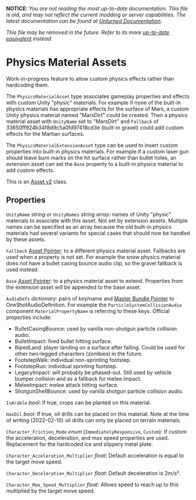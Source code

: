 **NOTICE:** *You are not reading the most up-to-date documentation. This file is old, and may not reflect the current modding or server capabilities. The latest documentation can be found at [Unturned Documentation](https://docs.smartlydressedgames.com/).*

*This file may be removed in the future. Refer to its more [up-to-date equivalent](https://docs.smartlydressedgames.com/en/stable/assets/physics-material-asset.html) instead.*

Physics Material Assets
=======================

Work-in-progress feature to allow custom physics effects rather than hardcoding them.

The `PhysicsMaterialAsset` type associates gameplay properties and effects with custom Unity "physic" materials. For example if none of the built-in physics materials has appropriate effects for the surface of Mars, a custom Unity physics material named "MarsDirt" could be created. Then a physics material asset with `UnityName` set to "MarsDirt" and `Fallback` of 33650ff924b34f8d9c5a0fd97418cd3e (built-in gravel) could add custom effects for the Martian surfaces.

The `PhysicsMaterialExtensionAsset` type can be used to insert custom properties into built-in physics materials. For example if a custom laser gun should leave burn marks on the hit surface rather than bullet holes, an extension asset can set the `Base` property to a built-in physics material to add custom effects.

This is an [Asset v2](AssetsV2.md) class.

Properties
----------

`UnityName` *string* or `UnityNames` *string array*: names of Unity "physic" materials to associate with this asset. Not set by extension assets. Multiple names can be specified as an array because the old built-in physics materials had several variants for special cases that should now be handled by these assets.

`Fallback` [Asset Pointer](AssetPtr.md): to a different physics material asset. Fallbacks are used when a property is not set. For example the snow physics material does not have a bullet casing bounce audio clip, so the gravel fallback is used instead.

`Base` [Asset Pointer](AssetPtr.md): to a physics material asset to extend. Properties from the extension asset will be appended to the base asset.

`AudioDefs` *dictionary*: pairs of key/name and [Master Bundle Pointer](MasterBundlePtr.md) to OneShotAudioDefinition. For example the `ParticleSystemCollisionAudio` component `MaterialPropertyName` is referring to these keys. Official properties include:
- BulletCasingBounce: used by vanilla non-shotgun particle collision audio.
- BulletImpact: fired bullet hitting surface.
- BipedLand: player landing on a surface after falling. Could be used for other two-legged characters (zombies) in the future.
- FootstepWalk: individual non-sprinting footstep.
- FootstepRun: individual sprinting footstep.
- LegacyImpact: will probably be phased-out. Still used by vehicle bumper collision and as a fallback for melee impact.
- MeleeImpact: melee attack hitting surface.
- ShotgunShellBounce: used by vanilla shotgun particle collision audio.

`IsArable` *bool*: If true, crops can be planted on this material.

`HasOil` *bool*: If true, oil drills can be placed on this material. Note at the time of writing (2022-02-10) oil drills can only be placed on terrain materials.

`Character_Friction_Mode` *enum* (`ImmediatelyResponsive`, `Custom`): If custom the acceleration, deceleration, and max speed properties are used. Replacement for the hardcoded ice and slippery metal plate.

`Character_Acceleration_Multiplier` *float*: Default acceleration is equal to the target move speed.

`Character_Deceleration_Multiplier` *float*: Default deceleration is 2m/s².

`Character_Max_Speed_Multiplier` *float*: Allows speed to reach up to this multiplied by the target move speed.
